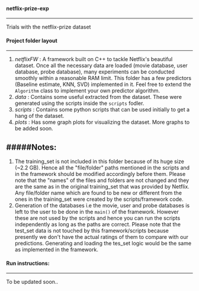 #### netflix-prize-exp
----------------------
Trials with the netflix-prize dataset

#### Project folder layout
--------------------------
1. *netflixFW* : A framework built on C++ to tackle Netflix's beautiful dataset. Once all the necessary data are loaded (movie database, user database, probe database), many experiments can be conducted smoothly within a reasonable RAM limit. This folder has a few predictors (Baseline estimate, KNN, SVD) implemented in it. Feel free to extend the `Algorithm` class to implement your own predictor algorithm.
2. *data* : Contains some useful extracted from the dataset. These were generated using the scripts inside the `scripts` fodler.
3. *scripts* : Contains some python scripts that can be used initially to get a hang of the dataset.
4. *plots* : Has some graph plots for visualizing the dataset. More graphs to be added soon.

#####Notes:
----------
1. The training\_set is not included in this folder because of its huge size (~2.2 GB). Hence all the "file/folder" paths mentioned in the scripts and in the framework should be modified accordingly before them. Please note that the "names" of the files and folders are not changed and they are the same as in the original training\_set that was provided by Netflix. Any file/folder name which are found to be new or different from the ones in the training\_set were created by the scripts/framework code.
2. Generation of the databases i.e the movie, user and probe databases is left to the user to be done in the `main()` of the framework. However these are not used by the scripts and hence you can run the scripts independently as long as the paths are correct. Please note that the test\_set data is not touched by this framework/scripts because presently we don't have the actual ratings of them to compare with our predictions. Generating and loading the tes\_set logic would be the same as implemented in the framework.

#### Run instructions:
----------------------
To be updated soon..


